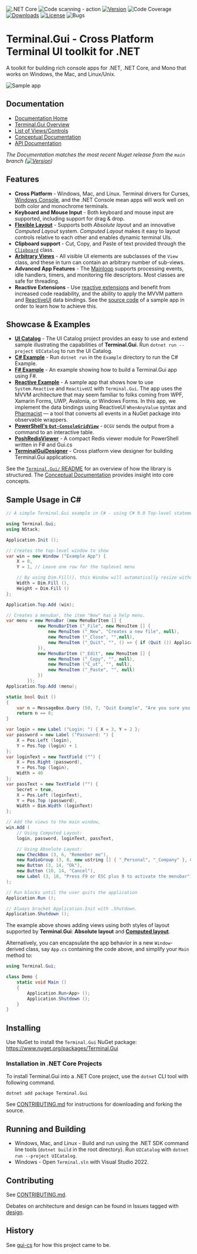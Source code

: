 ![.NET Core](https://github.com/gui-cs/Terminal.Gui/workflows/.NET%20Core/badge.svg?branch=master)
![Code scanning - action](https://github.com/gui-cs/Terminal.Gui/workflows/Code%20scanning%20-%20action/badge.svg)
[![Version](https://img.shields.io/nuget/v/Terminal.Gui.svg)](https://www.nuget.org/packages/Terminal.Gui)
![Code Coverage](https://img.shields.io/endpoint?url=https://gist.githubusercontent.com/migueldeicaza/90ef67a684cb71db1817921a970f8d27/raw/code-coverage.json)
[![Downloads](https://img.shields.io/nuget/dt/Terminal.Gui)](https://www.nuget.org/packages/Terminal.Gui)
[![License](https://img.shields.io/github/license/gui-cs/gui.cs.svg)](LICENSE)
![Bugs](https://img.shields.io/github/issues/gui-cs/gui.cs/bug)

# Terminal.Gui - Cross Platform Terminal UI toolkit for .NET

A toolkit for building rich console apps for .NET, .NET Core, and Mono that works on Windows, the Mac, and Linux/Unix.

![Sample app](docfx/images/sample.gif)

## Documentation 

* [Documentation Home](https://gui-cs.github.io/Terminal.Gui/index.html)
* [Terminal.Gui Overview](https://gui-cs.github.io/Terminal.Gui/articles/overview.html)
* [List of Views/Controls](https://gui-cs.github.io/Terminal.Gui/articles/views.html)
* [Conceptual Documentation](https://gui-cs.github.io/Terminal.Gui/articles/index.html)
* [API Documentation](https://gui-cs.github.io/Terminal.Gui/api/Terminal.Gui/Terminal.Gui.html)

_The Documentation matches the most recent Nuget release from the `main` branch ([![Version](https://img.shields.io/nuget/v/Terminal.Gui.svg)](https://www.nuget.org/packages/Terminal.Gui))_

## Features

* **Cross Platform** - Windows, Mac, and Linux. Terminal drivers for Curses, [Windows Console](https://github.com/gui-cs/Terminal.Gui/issues/27), and the .NET Console mean apps will work well on both color and monochrome terminals. 
* **Keyboard and Mouse Input** - Both keyboard and mouse input are supported, including support for drag & drop.
* **[Flexible Layout](https://gui-cs.github.io/Terminal.Gui/articles/overview.html#layout)** - Supports both *Absolute layout* and an innovative *Computed Layout* system. *Computed Layout* makes it easy to layout controls relative to each other and enables dynamic terminal UIs.
* **Clipboard support** - Cut, Copy, and Paste of text provided through the [`Clipboard`](https://gui-cs.github.io/Terminal.Gui/api/Terminal.Gui/Terminal.Gui.Clipboard.html) class.
* **[Arbitrary Views](https://gui-cs.github.io/Terminal.Gui/api/Terminal.Gui/Terminal.Gui.View.html)** - All visible UI elements are subclasses of the `View` class, and these in turn can contain an arbitrary number of sub-views.
* **Advanced App Features** - The [Mainloop](https://gui-cs.github.io/Terminal.Gui/api/Terminal.Gui/Terminal.Gui.MainLoop.html) supports processing events, idle handlers, timers, and monitoring file
descriptors. Most classes are safe for threading.
* **Reactive Extensions** - Use [reactive extensions](https://github.com/dotnet/reactive) and benefit from increased code readability, and the ability to apply the MVVM pattern and [ReactiveUI](https://www.reactiveui.net/) data bindings. See the [source code](https://github.com/gui-cs/Terminal.Gui/tree/master/ReactiveExample) of a sample app in order to learn how to achieve this.

## Showcase & Examples

* **[UI Catalog](https://github.com/gui-cs/Terminal.Gui/tree/master/UICatalog)** - The UI Catalog project provides an easy to use and extend sample illustrating the capabilities of **Terminal.Gui**. Run `dotnet run --project UICatalog` to run the UI Catalog.
* **[C# Example](https://github.com/gui-cs/Terminal.Gui/tree/master/Example)** - Run `dotnet run` in the `Example` directory to run the C# Example.
* **[F# Example](https://github.com/gui-cs/Terminal.Gui/tree/master/FSharpExample)** - An example showing how to build a Terminal.Gui app using F#.
* **[Reactive Example](https://github.com/gui-cs/Terminal.Gui/tree/master/ReactiveExample)** - A sample app that shows how to use `System.Reactive` and `ReactiveUI` with `Terminal.Gui`. The app uses the MVVM architecture that may seem familiar to folks coming from WPF, Xamarin Forms, UWP, Avalonia, or Windows Forms. In this app, we implement the data bindings using ReactiveUI `WhenAnyValue` syntax and [Pharmacist](https://github.com/reactiveui/pharmacist) — a tool that converts all events in a NuGet package into observable wrappers.
* **[PowerShell's `Out-ConsoleGridView`](https://github.com/PowerShell/GraphicalTools)** - `OCGV` sends the output from a command to  an interactive table. 
* **[PoshRedisViewer](https://github.com/En3Tho/PoshRedisViewer)** - A compact Redis viewer module for PowerShell written in F# and Gui.cs
* **[TerminalGuiDesigner](https://github.com/tznind/TerminalGuiDesigner)** - Cross platform view designer for building Terminal.Gui applications.

See the [`Terminal.Gui/` README](https://github.com/gui-cs/Terminal.Gui/tree/master/Terminal.Gui) for an overview of how the library is structured. The [Conceptual Documentation](https://gui-cs.github.io/Terminal.Gui/articles/index.html) provides insight into core concepts.

## Sample Usage in C#

```csharp
// A simple Terminal.Gui example in C# - using C# 9.0 Top-level statements

using Terminal.Gui;
using NStack;

Application.Init ();

// Creates the top-level window to show
var win = new Window ("Example App") {
	X = 0,
	Y = 1, // Leave one row for the toplevel menu

	// By using Dim.Fill(), this Window will automatically resize without manual intervention
	Width = Dim.Fill (),
	Height = Dim.Fill ()
};

Application.Top.Add (win);

// Creates a menubar, the item "New" has a help menu.
var menu = new MenuBar (new MenuBarItem [] {
			new MenuBarItem ("_File", new MenuItem [] {
				new MenuItem ("_New", "Creates a new file", null),
				new MenuItem ("_Close", "",null),
				new MenuItem ("_Quit", "", () => { if (Quit ()) Application.Top.Running = false; })
			}),
			new MenuBarItem ("_Edit", new MenuItem [] {
				new MenuItem ("_Copy", "", null),
				new MenuItem ("C_ut", "", null),
				new MenuItem ("_Paste", "", null)
			})
		});
Application.Top.Add (menu);

static bool Quit ()
{
	var n = MessageBox.Query (50, 7, "Quit Example", "Are you sure you want to quit this example?", "Yes", "No");
	return n == 0;
}

var login = new Label ("Login: ") { X = 3, Y = 2 };
var password = new Label ("Password: ") {
	X = Pos.Left (login),
	Y = Pos.Top (login) + 1
};
var loginText = new TextField ("") {
	X = Pos.Right (password),
	Y = Pos.Top (login),
	Width = 40
};
var passText = new TextField ("") {
	Secret = true,
	X = Pos.Left (loginText),
	Y = Pos.Top (password),
	Width = Dim.Width (loginText)
};

// Add the views to the main window, 
win.Add (
	// Using Computed Layout:
	login, password, loginText, passText,

	// Using Absolute Layout:
	new CheckBox (3, 6, "Remember me"),
	new RadioGroup (3, 8, new ustring [] { "_Personal", "_Company" }, 0),
	new Button (3, 14, "Ok"),
	new Button (10, 14, "Cancel"),
	new Label (3, 18, "Press F9 or ESC plus 9 to activate the menubar")
);

// Run blocks until the user quits the application
Application.Run ();

// Always bracket Application.Init with .Shutdown.
Application.Shutdown ();
```

The example above shows adding views using both styles of layout supported by **Terminal.Gui**: **Absolute layout** and **[Computed layout](https://gui-cs.github.io/Terminal.Gui/articles/overview.html#layout)**.

Alternatively, you can encapsulate the app behavior in a new `Window`-derived class, say `App.cs` containing the code above, and simplify your `Main` method to:

```csharp
using Terminal.Gui;

class Demo {
	static void Main ()
	{
		Application.Run<App> ();
		Application.Shutdown ();
	}
}
```

## Installing

Use NuGet to install the `Terminal.Gui` NuGet package: https://www.nuget.org/packages/Terminal.Gui

### Installation in .NET Core Projects

To install Terminal.Gui into a .NET Core project, use the `dotnet` CLI tool with following command.

```
dotnet add package Terminal.Gui
```

See [CONTRIBUTING.md](CONTRIBUTING.md) for instructions for downloading and forking the source.

## Running and Building

* Windows, Mac, and Linux - Build and run using the .NET SDK command line tools (`dotnet build` in the root directory). Run `UICatalog` with `dotnet run --project UICatalog`.
* Windows - Open `Terminal.sln` with Visual Studio 2022.

## Contributing

See [CONTRIBUTING.md](https://github.com/gui-cs/Terminal.Gui/blob/master/CONTRIBUTING.md).

Debates on architecture and design can be found in Issues tagged with [design](https://github.com/gui-cs/Terminal.Gui/issues?q=is%3Aopen+is%3Aissue+label%3Adesign).

## History

See [gui-cs](https://github.com/gui-cs/) for how this project came to be.